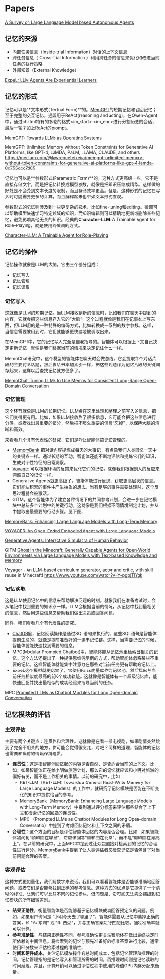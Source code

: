 # Papers

[A Survey on Large Language Model based Autonomous Agents](https://arxiv.org/pdf/2308.11432)

## 记忆的来源

- 内部任务信息（Inside-trial Information）对话的上下文信息
- 跨任务信息（ Cross-trial Information ）利用跨任务的信息来优化和改进当前任务的执行策略
- 外部知识（External Knowledge）

[ExpeL: LLM Agents Are Experiential Learners](https://arxiv.org/pdf/2308.10144)

## 记忆的**形式**

记忆可以是**文本形式(Textual Form)**的。[MemGPT](https://memgpt.ai/)的短期记忆和召回记忆；至于完整的交互记忆，通常用于ReAct(reasoning and acting)，在Qwen-Agent中，通过chatml特有的多轮的格式<im_start> <im_end>进行分割历史的会话，最后一轮才加上ReAct的prompt。

[MemGPT: Towards LLMs as Operating Systems](https://arxiv.org/pdf/2310.08560)

MemGPT: Unlimited Memory without Token Constraints for Generative AI Platforms, like GPT-4, LaMDA, PaLM, LLAMA, CLAUDE, and others <https://medium.com/@lawrenceteixeira/memgpt-unlimited-memory-without-token-constraints-for-generative-ai-platforms-like-gpt-4-lamda-0c755ece7d05>

记忆也可以是**参数形式(Parametric Form)**的，这种方式更高级一些。它不是直接存储文字，而是把记忆转换成模型参数，就像是把知识压缩成精华。这样做的好处是不会受到文本长度的限制，而且存储效率更高。但是，这种形式的记忆在写入时可能需要更多的计算，而且解释起来也不如文本形式直观。

参数形式的记忆则涉及到一些更复杂的技术，比如fine-tuning和editing。微调可以帮助模型快速学习特定领域的知识，而知识编辑则可以精确地更新或删除某些记忆，避免影响其他无关的知识。经典的**Character-LLM**: A Trainable Agent for Role-Playing，就是使用的微调的方式。

[Character-LLM: A Trainable Agent for Role-Playing](https://arxiv.org/pdf/2310.10158)

## 记忆的操作

记忆操作就像是LLM的大脑，它由三个部分组成：

- 记忆写入
- 记忆管理
- 记忆读取

### **记忆写入**

这就像是LLM的短期记忆。当LLM接收到新的信息时，比如我们在聊天中提到的内容，它就会把这些信息存入它的“大脑”。这个过程就像是我们在记事本上写东西，但LLM用的是一种特殊的编码方式，比如转换成一系列的数字参数。这样，当信息需要被用到时，它们就能够更快速地被调取出来。

在MemGPT中，它的记忆写入完全是自我指导的。智能体可以根据上下文自己决定更新记忆，就像是我们根据当前的情况来决定记住什么一样。

MemoChat研究中，这个模型的智能体在聊天时会做总结，它会提取每个对话片段的主要讨论话题，然后像给书本加索引一样，把这些话题作为记忆片段的关键词存起来，这样以后查找记忆就方便多了。

[MemoChat: Tuning LLMs to Use Memos for Consistent Long-Range Open-Domain Conversation](https://arxiv.org/pdf/2308.08239)

### **记忆管理**

这个环节就像是LLM的长期记忆。LLM会在这里处理和整理之前写入的信息，把它们变得更有用。比如，如果LLM接收到了很多信息，它可能会把这些信息进行分类，或者找出最重要的部分，然后把不那么重要的信息“忘掉”，以保持大脑的清晰和高效。

来看看几个具有代表性的研究，它们是咋让智能体搞记忆管理的。

- [MemoryBank](https://github.com/zhongwanjun/MemoryBank-SiliconFriend/blob/main/README_cn.md) 把对话内容提炼成每天的大事记，有点像我们人类回忆一天中的关键点一样。通过长期的互动，智能体还能不断地评估和提炼它们的知识，生成对个性特征的日常洞察。
- [Voyager](https://github.com/MineDojo/Voyager) 可以根据环境的反馈来优化它们的记忆。就像我们根据别人的反应来调整自己的记忆一样。
- Generative Agents就更高级了，智能体能进行反思，获取更高层次的信息。它们能从积累的事件中产生抽象的想法。当有足够的事件需要处理时，这个反思过程就会被激活。
- GITM，这个智能体为了建立各种情况下的共同参考计划，会进一步在记忆模块中总结多个计划中的关键行动。这就像是我们根据不同情境制定计划，并从中提取出最重要的行动步骤。见下图。

[MemoryBank: Enhancing Large Language Models with Long-Term Memory](https://arxiv.org/pdf/2305.10250)

[VOYAGER: An Open-Ended Embodied Agent with Large Language Models](https://arxiv.org/pdf/2305.16291)

[Generative Agents: Interactive Simulacra of Human Behavior](https://arxiv.org/pdf/2304.03442)

GITM [Ghost in the Minecraft: Generally Capable Agents for Open-World Environments via Large Language Models with Text-based Knowledge and Memory](https://arxiv.org/pdf/2305.17144)

Voyager - An LLM-based curriculum generator, actor and critic, with skill reuse in Minecraft! <https://www.youtube.com/watch?v=Y-pgbjTlYgk>

### **记忆读取**

这是LLM使用记忆中的信息来帮助解决问题的时刻。就像我们在准备考试时，会从笔记中找到重要的知识点一样。LLM会根据当前的情况，从记忆中找到最相关的信息，然后用这些信息来帮助我们做出决策或回答问题。

同样，咱们看看几个有代表性的研究。

- [ChatDB](https://www.chatdb.ai/)里，记忆阅读操作是通过SQL语句来执行的。这些SQL语句是智能体提前生成的，就像是提前准备好的一连串记忆链。这样，当需要记忆的时候，智能体就能快速找到需要的信息。
- MPC(Modular Prompted Chatbot)中，智能体能从记忆池里检索出相关的记忆。这个方法还提出了一种提供思维链示例的方式，帮助智能体忽略某些不重要的记忆。这样智能体就能集中注意力在那些对当前任务更有帮助的记忆上。
- ExpeL这个模型就更厉害了，它使用Faiss向量库作为记忆池，然后找出与当前任务相似度最高的前K个成功轨迹。这就像是智能体有一个超级记忆库，能快速匹配并找出最相似的成功经验来指导当前的任务。

MPC [Prompted LLMs as Chatbot Modules for Long Open-domain Conversation](https://arxiv.org/pdf/2305.04533)

## 记忆模块的评估

### 主观评估

主要有两个关键点：连贯性和合理性。这就像是在看一部电视剧，如果剧情突然跳到了完全不相关的地方，你可能会觉得很突兀，对吧？同样的道理，智能体的记忆也需要和当前的情境保持连贯。

- **连贯性**：这是指智能体回忆起的内容是否自然、是否适合当前的上下文。比如，如果智能体正在给小明做旅游计划，那么它的记忆就应该和小明对旅游的偏好有关，而不是工作相关的事情。以前的研究中，比如
  - RET-LLM（RET-LLM: Towards a General Read-Write Memory for Large Language Models）的工作中，就研究了记忆模块是否能在不断变化的知识中提供恰当的参考。
  - MemoryBank（MemoryBank: Enhancing Large Language Models with Long-Term Memory）中提到通过评分标签来评估那些结合了上下文和检索记忆的回应的连贯性。
  - MPC （Prompted LLMs as Chatbot Modules for Long Open-domain Conversatio）中提到了考虑回忆记忆和上下文之间的矛盾。
- **合理性**：这个方面的目标是评估智能体回忆的内容是否合理。比如，如果智能体被问到“颐和园在哪里”，它应该回答“颐和园在北京”，而不是“颐和园在月亮上”。在以前的研究中，上面MPC中提到过让众包直接对检索到的记忆的合理性进行评分。MemoryBank中提到了让人类评估者来检查记忆是否包含了对当前问题合理的答案。

### 客观评估

这种方式更加量化，我们用数字来说话。我们可以看看智能体是否能够准确地回答问题，或者它们是否能够找到正确的参考信息。这种方式的优点是它提供了一个清晰的标准，让我们可以比较不同的记忆模块。但问题是，它可能无法完全捕捉到记忆模块的所有细微差别。

- **结果正确性**，衡量智能体是否能够基于记忆模块成功回答预定义的问题。例如，如果用户询问是 “小明今天去了哪里？”，智能体需要从记忆中选择正确的答案，如 "A: 东湖" 或 "B: 西湖"，并与正确答案进行匹配比较。通过准确率就可以计算。
- **参考准确性**，与结果正确性不同，参考准确性更关注智能体在做出最终决定时所依赖的中间信息。将检索到的记忆与预先准备好的标准答案进行比较，通常使用F1分数来评估检索过程的准确性。
- **时间和硬件成本**，关注记忆模块操作的总时间成本，包括记忆管理和推理的时间。记忆管理指的是记忆写入和管理所需的时间，而推理时间则是记忆读取的时间延迟。并且，计算开销可以通过评估过程中使用的峰值GPU内存分配来衡量。
